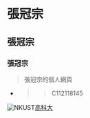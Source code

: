 # 張冠宗
## 張冠宗
### 張冠宗
> 張冠宗的個人網頁
* >>C112118145

![NKUST](nkust.jpg "高科大")[高科大](https://www.nkust.edu.tw/)

